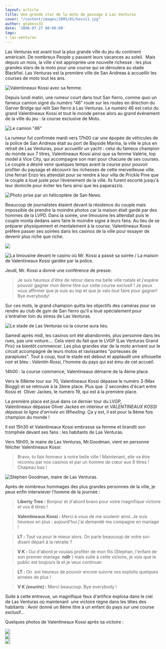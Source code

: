 ```yaml
---
layout: article
title: Une grande star de la moto de passage à Las Venturas
cover: "/content/images/2005/01/kossi1.jpg"
author: gtaboss33
date: '2006-07-27 00:00:00'
tags:
- las-venturas
---
```


Las Venturas est avant tout la plus grande ville du jeu du continent américain. De nombreux People y passent leurs vacances au soleil.&nbsp; Mais depuis un mois, la ville s'est appropriée une nouvelle richesse : les plus grandes stars de la moto pour une course qui se déroulera au stade Blackfiel. Las Venturas est la première ville de San Andreas à accueillir les courses de moto&nbsp;tout les ans.

![Valentineaux Kossi avec sa femme.](  /content/images/2005/01/kossi_sa-femme.jpg)

Depuis lundi matin, une rumeur court dans tout San fierro, comme quoi un fameux camion signé du numéro "46" roule sur les routes en direction du Garver Bridge qui relit San fierro à Las Venturas. Le numéro 46 est celui du grand Valentineaux Kossi et&nbsp;tout le monde pense alors au grand événement de la ville du jeu : la course exclusive de Moto.

![Le camion "46"](  /content/images/2005/01/camion_46.jpg)

La rumeur fut confirmée&nbsp;mardi vers 17h00&nbsp;car une épopée de véhicules de la police de San Andreas était au port de Bayside Marina, la ville le plus en retrait de Las Venturas, pour accueillir un yacht : celui du fameux champion du monde aux 7 titres, Valentineaux Kossi ainsi&nbsp;que sa femme Valérie, top model à Vice City, qui accompagne son mari pour&nbsp;chacune de ses courses. Le couple&nbsp;a désiré venir quelques temps avant la course pour pouvoir profiter du paysage et découvrir les richesses de cette merveilleuse ville. Une ferrari Enzo les&nbsp;attendait pour se rendre à leur villa de Prickle Pine que le couple a loué juste pour l’événement de la ville. Ils furent escorté jusqu'à leur domicile pour éviter les fans ainsi que les paparazzis.

![Photo prise par un hélicoptère de San News.](  /content/images/2005/01/cam.jpg)

Beaucoup de journalistes étaient devant la résidence du couple mais impossible de prendre la moindre photos car la maison était gardé par des hommes de la LVPD. Dans la soirée, une limousine les attendait&nbsp;puis le couple monta dedans sans faire le moindre signe&nbsp;à leurs fans. Au lieu de se préparer physiquement et mentalement à la course, Valentineaux Kossi préfère passer ses soirées dans les casinos de la ville pour essayer de devenir plus riche que riche.

![](  /content/images/2005/01/limo_casino.jpg)

![La limousine devant le casino où Mr. Kossi a passé sa soirée / La maison de Valentineaux Kossi gardée par la police.](  /content/images/2005/01/police_maison.jpg)

Jeudi, Mr. Kossi a donné une conférence de presse:

> Je suis heureux d'être de retour dans ma belle ville natale et j'espère pouvoir gagner mon 8ème titre sur cette course exclusif !&nbsp;Je peux vous affirmer que je suis au top et que je vais tout faire pour gagner! Bye everybody!

Sur ces mots, le grand champion quitta les objectifs des caméras pour se rendre au club de gym de San fierro qu'il a loué spécialement pour s'entraîner loin du stress de Las Venturas.

![Le stade de Las Venturas où la course aura lieu.](  /content/images/2005/01/stade.jpg)

Samedi&nbsp;après midi, les casinos ont été abandonnés, plus personne dans les rues, pas une voiture.... Cela vient du fait que le LVGP (Las Venturas Grand Prix) va bientôt commencer. Les plus grandes star de la moto arrivent sur le circuit accompagné de leurs motos et ravissantes "porteuses de parapluies". Tout&nbsp;à coup, tout le stade est debout et applaudit une silhouette noir et bleu : _Valentin Rossi_, l'homme du pays qui est ému de cet accueil.

14h00 : la course commence, Valentineaux démarre de la 4ème place.

Vers le 68ème tour sur 70, Valentineaux Kossi dépasse le numéro 3 (Max Bioggi) et se retrouve à la 2ème place. Plus que&nbsp; 2 secondes d'écart entre Kossi et&nbsp; Oliver Jackes, le numéro 19, qui est à la première place.

La première place est joué dans ce dernier tour du LVGP, Valentineaux&nbsp;dépasse Oliver Jackes en intérieur et _VALENTINEAUX KOSSI dépasse la ligne d'arrivée en Wheeling_. Ça y est,&nbsp;il est pour la 8ème fois champion du monde !

Il est 15h30 et Valentineaux Kossi embrasse sa femme et brandit son tromphée devant ses fans : les habitants de Las Venturas.

Vers 16h00, le maire de Las Venturas, Mr.Goodman, vient en personne féliciter Valentineaux Kossi:

> Bravo, tu fais honneur à notre belle ville ! Maintenant, elle va être reconnu par nos casinos et par un homme de cœur aux 8 titres&nbsp;! Chapeau bas !

![Stephen Goodman, maire de Las Venturas.](  /content/images/2005/01/maire_lv.jpg)

Après de nombreux hommages des plus grandes personnes de la ville, je peux enfin interwiever l'homme de la journée :

> **Liberty Tree :** Bonjour et d'abord bravo pour votre magnifique victoire et vos 8 titres !

> **Valentineaux Kossi :** Merci à vous de me soutenir ainsi. Je suis heureux en plus :&nbsp;aujourd'hui j'ai demandé ma compagne en mariage !

> **LT :** Tout va pour le mieux alors. On parle beaucoup de votre soi-disant départ à la retraite ?

> **V K :** Oui d'abord je voulais profiter de mon fils (Stephan, l'enfant de son premier mariage&nbsp; **ndlr** ) mais suite à cette victoire, je vois que le public est toujours là et je veux continuer.

> **LT :** On&nbsp; est heureux de pouvoir encore suivrre vos exploits quelques années de plus !

> **V K _(sourire)_ :** Merci beaucoup. Bye everybody !

Suite à cette&nbsp;entrevue,&nbsp;un magnifique feux d'artifice&nbsp;explosa dans le ciel de&nbsp;Las Venturas où maintenant&nbsp; une victoire règne dans les têtes des habitants : Avoir donné un 8ème titre à un enfant du pays sur une course exclusif...

Quelques photos de Valentineaux Kossi après sa victoire :

![](  /content/images/2005/01/kossi2.jpg)  
 ![](  /content/images/2005/01/kossi3.jpg)  
 ![](  /content/images/2005/01/kossi1.jpg)

<!--kg-card-end: markdown-->
